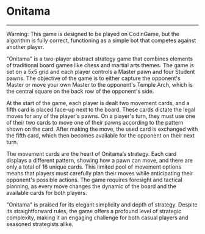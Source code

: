 # Onitama

---

Warning: This game is designed to be played on CodinGame, but the algorithm is fully correct, functioning as a simple bot that competes against another player.

"Onitama" is a two-player abstract strategy game that combines elements of traditional board games like chess and martial arts themes. The game is set on a 5x5 grid and each player controls a Master pawn and four Student pawns. The objective of the game is to either capture the opponent's Master or move your own Master to the opponent's Temple Arch, which is the central square on the back row of the opponent's side.

At the start of the game, each player is dealt two movement cards, and a fifth card is placed face-up next to the board. These cards dictate the legal moves for any of the player's pawns. On a player's turn, they must use one of their two cards to move one of their pawns according to the pattern shown on the card. After making the move, the used card is exchanged with the fifth card, which then becomes available for the opponent on their next turn.

The movement cards are the heart of Onitama’s strategy. Each card displays a different pattern, showing how a pawn can move, and there are only a total of 16 unique cards. This limited pool of movement options means that players must carefully plan their moves while anticipating their opponent's possible actions. The game requires foresight and tactical planning, as every move changes the dynamic of the board and the available cards for both players.

"Onitama" is praised for its elegant simplicity and depth of strategy. Despite its straightforward rules, the game offers a profound level of strategic complexity, making it an engaging challenge for both casual players and seasoned strategists alike.
